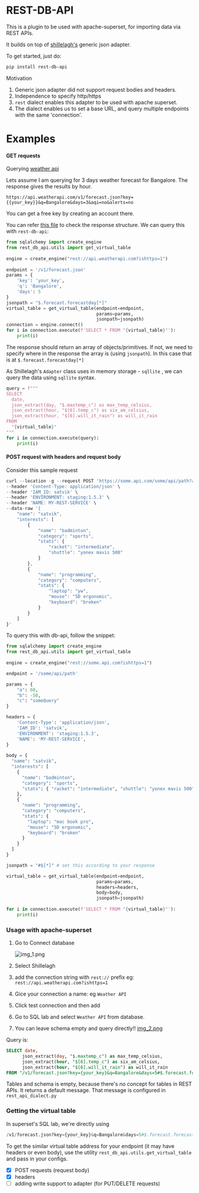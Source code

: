 
# REST-DB-API  
  
This is a plugin to be used with apache-superset, for importing data via REST APIs.

It builds on top of [shillelagh's](https://github.com/betodealmeida/shillelagh) generic json adapter.

To get started, just do:
```bash
pip install rest-db-api
```

Motivation
1. Generic json adapter did not support request bodies and headers.
2. Independence to specify http/https
4. `rest` dialect enables this adapter to be used with apache superset. 
5. The dialect enables us to set a base URL, and query multiple endpoints with the same 'connection'.


# Examples

#### GET requests
Querying [weather api](https://www.weatherapi.com/)

Lets assume I am querying for 3 days weather forecast for Bangalore. The response gives the results by hour.
```curl
https://api.weatherapi.com/v1/forecast.json?key={{your_key}}&q=Bangalore&days=3&aqi=no&alerts=no
```
You can get a free key by creating an account there.

You can refer [this file](https://github.com/SatvikNema/rest-db-api/blob/main/examples/sample-weather-response.json) to check the response structure.
We can query this with `rest-db-api`:
```python
from sqlalchemy import create_engine  
from rest_db_api.utils import get_virtual_table  
  
engine = create_engine("rest://api.weatherapi.com?ishttps=1")  
  
endpoint = '/v1/forecast.json'  
params = {  
    'key': 'your_key',  
    'q': 'Bangalore',  
    'days': 5  
}  
jsonpath = "$.forecast.forecastday[*]"  
virtual_table = get_virtual_table(endpoint=endpoint,  
                                  params=params,  
                                  jsonpath=jsonpath)  
connection = engine.connect()  
for i in connection.execute(f'SELECT * FROM "{virtual_table}"'):  
    print(i)
```

The response should return an array of objects/primitives. If not, we need to specify where in the response the array is (using `jsonpath`). In this case that is at `$.forecast.forecastday[*]`

As Shillelagh's `Adapter` class uses in memory storage - `sqllite` , we can query the data using `sqllite` syntax.
```python
query = f"""  
SELECT  
  date,
  json_extract(day, "$.maxtemp_c") as max_temp_celsius,  
  json_extract(hour, "$[6].temp_c") as six_am_celsius,  
  json_extract(hour, "$[6].will_it_rain") as will_it_rain
FROM  
  "{virtual_table}"  
"""  
for i in connection.execute(query):  
    print(i)
```

#### POST request with headers and request body

Consider this sample request
```javascript
curl --location -g --request POST 'https://some.api.com/some/api/path?a=60&c=someQuery&b=-50#$[*]' \
--header 'Content-Type: application/json' \
--header 'IAM_ID: satvik' \
--header 'ENVIRONMENT: staging:1.5.3' \
--header 'NAME: MY-REST-SERVICE' \
--data-raw '{
    "name": "satvik",
    "interests": [
        {
            "name": "badminton",
            "category": "sports",
            "stats": {
                "racket": "intermediate",
                "shuttle": "yonex mavis 500"
            }
        },
        {
            "name": "programming",
            "category": "computers",
            "stats": {
                "laptop": "yw",
                "mouse": "5D ergonomic",
                "keyboard": "broken"
            }
        }
    ]
}'
```

To query this with db-api, follow the snippet:
```python
from sqlalchemy import create_engine  
from rest_db_api.utils import get_virtual_table
  
engine = create_engine("rest://some.api.com?ishttps=1")

endpoint = '/some/api/path'

params = {
	"a": 60,
	"b": -50,
	"c": "someQuery"
}

headers = {  
    'Content-Type': 'application/json',  
    'IAM_ID': 'satvik',  
    'ENVIRONMENT': 'staging:1.5.3',  
    'NAME': 'MY-REST-SERVICE',  
}  
  
body = {  
  "name": "satvik",  
  "interests": [  
    {  
      "name": "badminton",  
      "category": "sports",  
      "stats": { "racket": "intermediate", "shuttle": "yonex mavis 500" }  
    },  
    {  
      "name": "programming",  
      "category": "computers",  
      "stats": {  
        "laptop": "mac book pro",  
        "mouse": "5D ergonomic",  
        "keyboard": "broken"  
      }  
    }  
  ]  
}  

jsonpath = "#$[*]" # set this according to your response  

virtual_table = get_virtual_table(endpoint=endpoint,  
								  params=params,
                                  headers=headers,  
                                  body=body,  
                                  jsonpath=jsonpath)  
  
for i in connection.execute(f'SELECT * FROM "{virtual_table}"'):  
    print(i)
```

### Usage with apache-superset
1. Go to Connect database

    ![img_1.png](img_1.png)
2. Select Shillelagh
3. add the connection string with `rest://` prefix
   eg: `rest://api.weatherapi.com?ishttps=1`
4. Gice your connection a name: eg `Weather API`
5. Click test connection and then add
6. Go to SQL lab and select `Weather API` from database.
7. You can leave schema empty and query directly!!
[img_2.png](img_2.png)

Query is:
```SQL
SELECT date, 
      json_extract(day, "$.maxtemp_c") as max_temp_celsius,
      json_extract(hour, "$[6].temp_c") as six_am_celsius,
      json_extract(hour, "$[6].will_it_rain") as will_it_rain
FROM "/v1/forecast.json?key={your_key}&q=Bangalore&days=5#$.forecast.forecastday[*]";
```
Tables and schema is empty, because there's no concept for tables in REST APIs. 
It returns a default message. That message is configured in `rest_api_dialect.py`


### Getting the virtual table 
In superset's SQL lab, we're directly using 
```python
/v1/forecast.json?key={your_key}&q=Bangalore&days=5#$.forecast.forecastday[*]
```
To get the similar virtual table address for your endpoint (it may have headers or even body), use the utility `rest_db_api.utils.get_virtual_table` and pass in your configs. 

 - [x] POST requests (request body)  
 - [x] headers  
 - [ ] adding write support to adapter (for PUT/DELETE requests)

